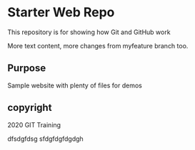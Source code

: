 # Starter Web Repo

This repository is for showing how Git and GitHub work

More text content, more changes from myfeature branch too. 

## Purpose

Sample website with plenty of files for demos

## copyright
2020 GIT Training

dfsdgfdsg
sfdgfdgfdgdgh
